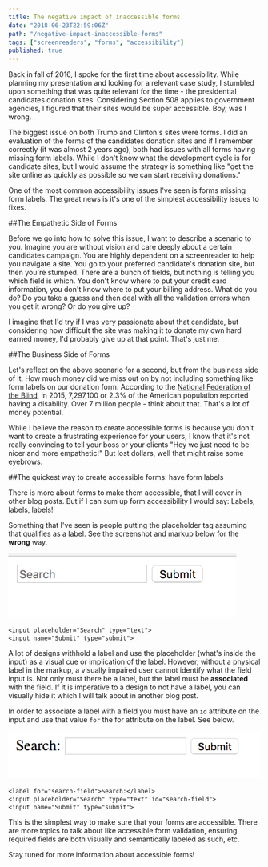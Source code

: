 ```yaml
---
title: The negative impact of inaccessible forms. 
date: "2018-06-23T22:59:06Z"
path: "/negative-impact-inaccessible-forms"
tags: ["screenreaders", "forms", "accessibility"]
published: true
---
```


Back in fall of 2016, I spoke for the first time about accessibility. While planning my presentation and looking for a relevant case study, I stumbled upon something that was quite relevant for the time - the presidential candidates donation sites. Considering Section 508 applies to government agencies, I figured that their sites would be super accessible. Boy, was I wrong.

The biggest issue on both Trump and Clinton's sites were forms. I did an evaluation of the forms of the candidates donation sites and if I remember correctly (it was almost 2 years ago), both had issues with all forms having missing form labels. While I don't know what the development cycle is for candidate sites, but I would assume the strategy is something like "get the site online as quickly as possible so we can start receiving donations."

One of the most common accessibility issues I've seen is forms missing form labels. The great news is it's one of the simplest accessibility issues to fixes. 

##The Empathetic Side of Forms

Before we go into how to solve this issue, I want to describe a scenario to you. Imagine you are without vision and care deeply about a certain candidates campaign. You are highly dependent on a screenreader to help you navigate a site. You go to your preferred candidate's donation site, but then you're stumped. There are a bunch of fields, but nothing is telling you which field is which. You don't know where to put your credit card information, you don't know where to put your billing address. What do you do? Do you take a guess and then deal with all the validation errors when you get it wrong? Or do you give up?

I imagine that I'd try if I was very passionate about that candidate, but considering how difficult the site was making it to donate my own hard earned money, I'd probably give up at that point. That's just me.

##The Business Side of Forms

Let's reflect on the above scenario for a second, but from the business side of it. How much money did we miss out on by not including something like form labels on our donation form. According to the [National Federation of the Blind](https://nfb.org/blindness-statistics), in 2015, 7,297,100 or 2.3% of the American population reported having a disability. Over 7 million people - think about that. That's a lot of money potential.

While I believe the reason to create accessible forms is because you don't want to create a frustrating experience for your users, I know that it's not really convincing to tell your boss or your clients "Hey we just need to be nicer and more empathetic!" But lost dollars, well that might raise some eyebrows.

##The quickest way to create accessible forms: have form labels

There is more about forms to make them accessible, that I will cover in other blog posts. But if I can sum up form accessibility I would say: Labels, labels, labels!

Something that I've seen is people putting the placeholder tag assuming that qualifies as a label. See the screenshot and markup below for the **wrong** way.

![Inaccessible form with no form label](./search-without-label.png "Inaccessible Form")

```
<input placeholder="Search" type="text">
<input name="Submit" type="submit">
```

A lot of designs withhold a label and use the placeholder (what's inside the input) as a visual cue or implication of the label. However, without a physical label in the markup, a visually impaired user cannot identify what the field input is. Not only must there be a label, but the label must be **associated** with the field. If it is imperative to a design to not have a label, you can visually hide it which I will talk about in another blog post.

In order to associate a label with a field you must have an `id` attribute on the input and use that value `for` the for attribute on the label. See below.

![search form with label](./search-with-label.png "Search Form with Label")

```
<label for="search-field">Search:</label>
<input placeholder="Search" type="text" id="search-field">
<input name="Submit" type="submit">
```

This is the simplest way to make sure that your forms are accessible. There are more topics to talk about like accessible form validation, ensuring required fields are both visually and semantically labeled as such, etc.

Stay tuned for more information about accessible forms!


